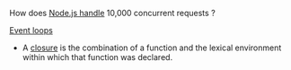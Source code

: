 
How does [Node.js handle](https://stackoverflow.com/questions/34855352/how-in-general-does-node-js-handle-10-000-concurrent-requests?utm_medium=organic&utm_source=google_rich_qa&utm_campaign=google_rich_qa) 10,000 concurrent requests ?    

[Event loops](https://developer.mozilla.org/en-US/docs/Web/JavaScript/EventLoop)

* A [closure](https://developer.mozilla.org/en-US/docs/Web/JavaScript/Closures) is the combination of a function and the lexical environment within which that function was declared.  


